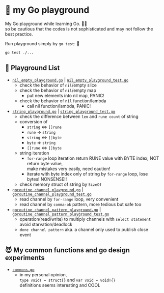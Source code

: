 # 🦫 my Go playground

My Go playground while learning Go. 👩‍🚒  
so be cautious that the codes is not sophisticated and may not follow the best practice.

Run playground simply by `go test`: 🚀

```sh
go test ./...
```

## 🛝 Playground List

- [`nil_empty_playground.go`](internal/nil_empty_playground.go) | [`nil_empty_playground_test.go`](internal/nil_empty_playground_test.go)
  - check the behavior of `nil`/empty slice
  - check the behavior of `nil`/empty map
    - put new elements into nil map, PANIC!
  - check the behavior of `nil` function/lambda
    - call nil function/lambda, PANIC!
- [`string_playground.go`](internal/string_playground.go) | [`string_playground_test.go`](internal/string_playground_test.go)
  - check the difference between `len` and `rune count` of string
  - conversion of
    - `string` <=> `[]rune`
    - `rune` => `string`
    - `string` <=> `[]byte`
    - `byte` => `string`
    - `[]rune` <=> `[]byte`
  - string iteration
    - `for-range` loop iteration return RUNE value with BYTE index, NOT return byte value,  
      make mistakes very easily, need caution!
    - iterate with byte index only of string by `for-range` loop, lose bytes! NONSENSE!!
  - check memory struct of string by `SizeOf`
- [`goroutine_channel_playground.go`](internal/goroutine_channel_playground.go) | [`goroutine_channel_playground_test.go`](internal/goroutine_channel_playground_test.go)
  - read channel by `for-range` loop, very convenient
  - read channel by `comma-ok` pattern, more tedious but safe too
- [`goroutine_channel_pattern_playground.go`](internal/goroutine_channel_pattern_playground.go) | [`goroutine_channel_pattern_playground_test.go`](internal/goroutine_channel_pattern_playground_test.go)
  - operation(read/write) to multiply channels with `select statement` avoid starvation/deadlock
  - `done channel pattern` aka. a channel only used to publish close event

## 😈 My common functions and go design experiments

- [`commons.go`](internal/commons.go)
  - in my personal opinion,  
    `type voidT = struct{}` and `var void = voidT{}`  
    definitions seems interesting and COOL
